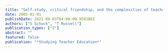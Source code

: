 ```yaml
---
title: "Self-study, critical friendship, and the complexities of teacher education"
date: 2005-01-01
publishDate: 2021-08-03T04:08:08.959186Z
authors: ["S Schuck", "T Russell"]
publication_types: ["2"]
abstract: ""
featured: false
publication: "*Studying Teacher Education*"
---
```


